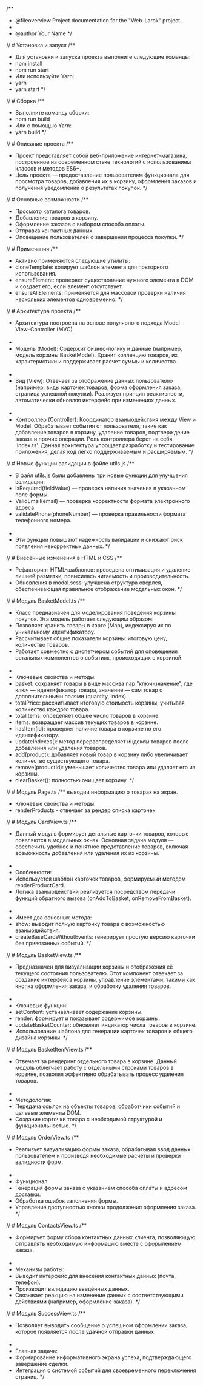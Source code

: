 /**
 * @fileoverview Project documentation for the "Web-Larok" project.
 *
 * @author Your Name
 */

// # Установка и запуск
/**
 * Для установки и запуска проекта выполните следующие команды:
 * npm install
 * npm run start
 * Или используйте Yarn:
 * yarn
 * yarn start
 */

// # Сборка
/**
 * Выполните команду сборки:
 * npm run build
 * Или с помощью Yarn:
 * yarn build
 */

// # Описание проекта
/**
 * Проект представляет собой веб-приложение интернет-магазина, построенное на современном стеке технологий с использованием классов и методов ES6+.
 * Цель проекта — предоставление пользователям функционала для просмотра товаров, добавления их в корзину, оформления заказов и получения уведомлений о результатах покупок.
 */

// # Основные возможности
/**
 * Просмотр каталога товаров.<br/>
 * Добавление товаров в корзину.<br/>
 * Оформление заказов с выбором способа оплаты.<br/>
 * Отправка контактных данных.<br/>
 * Оповещение пользователей о завершении процесса покупки.
 */

// # Примечания
/**
 * Активно применяются следующие утилиты:<br/>
 * cloneTemplate: копирует шаблон элемента для повторного использования.<br/>
 * ensureElement: проверяет существование нужного элемента в DOM и создает его, если элемент отсутствует.<br/>
 * ensureAllElements: применяется для массовой проверки наличия нескольких элементов одновременно.
 */

// # Архитектура проекта
/**
 * Архитектура построена на основе популярного подхода Model–View–Controller (MVC).<br/><br/>
 *
 * Модель (Model): Содержит бизнес-логику и данные (например, модель корзины BasketModel). Хранит коллекцию товаров, их характеристики и поддерживает расчет суммы и количества.<br/><br/>
 *
 * Вид (View): Отвечает за отображение данных пользователю (например, виды карточек товаров, форма оформления заказа, страница успешной покупки). Реализует принцип реактивности, автоматически обновляя интерфейс при изменениях данных.<br/><br/>
 *
 * Контроллер (Controller): Координатор взаимодействия между View и Model. Обрабатывает события от пользователя, такие как добавление товаров в корзину, удаление товаров, подтверждение заказа и прочие операции. Роль контроллера берет на себя 'index.ts'. Данная архитектура упрощает разработку и тестирование приложения, делая код легко поддерживаемым и расширяемым.
 */

// # Новые функции валидации в файле utils.js
/**
 * В файл utils.js были добавлены три новые функции для улучшения валидации:
 * isRequired(fieldValue) — проверка наличия значения в указанном поле формы.<br/>
 * ValidEmail(email) — проверка корректности формата электронного адреса.<br/>
 * validatePhone(phoneNumber) — проверка правильности формата телефонного номера.<br/><br/>
 *
 * Эти функции повышают надежность валидации и снижают риск появления некорректных данных.
 */

// # Внесённые изменения в HTML и CSS
/**
 * Рефакторинг HTML-шаблонов: проведена оптимизация и удаление лишней разметки, повысилась читаемость и производительность.<br/>
 * Обновления в modal.scss: улучшена структура оверлея, обеспечивающая правильное отображение модальных окон.
 */

// # Модуль BasketModel.ts
/**
 * Класс предназначен для моделирования поведения корзины покупок. Эта модель работает следующим образом:
 * Позволяет хранить товары в карте (Map), индексируя их по уникальному идентификатору.<br/>
 * Рассчитывает общие показатели корзины: итоговую цену, количество товаров.<br/>
 * Работает совместно с диспетчером событий для оповещения остальных компонентов о событиях, происходящих с корзиной.<br/><br/>
 *
 * Ключевые свойства и методы:<br/>
 * basket: сохраняет товары в виде массива пар "ключ-значение", где ключ — идентификатор товара, значение — сам товар с дополнительными полями (quantity, index).<br/>
 * totalPrice: рассчитывает итоговую стоимость корзины, учитывая количество каждого товара.<br/>
 * totalItems: определяет общее число товаров в корзине.<br/>
 * items: возвращает массив текущих товаров в корзине.<br/>
 * hasItem(id): проверяет наличие товара в корзине по его идентификатору.<br/>
 * updateIndexes(): метод перераспределяет индексы товаров после добавления или удаления товаров.<br/>
 * add(product): добавляет новый товар в корзину либо увеличивает количество существующего товара.<br/>
 * remove(productId): уменьшает количество товара или удаляет его из корзины.<br/>
 * clearBasket(): полностью очищает корзину.
 */

// # Модуль Page.ts
/** выводии информацию о товарах на экран.
 * Ключевые свойства и методы:<br/>
 * renderProducts - отвечает за рендер списка карточек


// # Модуль CardView.ts
/**
 * Данный модуль формирует детальные карточки товаров, которые появляются в модальных окнах. Основная задача модуля — обеспечить удобное и понятное представление товаров, включая возможность добавления или удаления их из корзины.<br/><br/>
 *
 * Особенности:<br/>
 * Используется шаблон карточек товаров, формируемый методом renderProductCard.<br/>
 * Логика взаимодействий реализуется посредством передачи функций обратного вызова (onAddToBasket, onRemoveFromBasket).<br/><br/>
 *
 * Имеет два основных метода:<br/>
 * show: выводит полную карточку товара с возможностью взаимодействия.<br/>
 * createBaseCardWithoutEvents: генерирует простую версию карточки без привязанных событий.
 */

// # Модуль BasketView.ts
/**
 * Предназначен для визуализации корзины и отображения её текущего состояния пользователю. Этот компонент отвечает за создание интерфейса корзины, управление элементами, такими как кнопка оформления заказа, и обработку удаления товаров.<br/><br/>
 *
 * Ключевые функции:<br/>
 * setContent: устанавливает содержание корзины.<br/>
 * render: формирует и показывает содержимое корзины.<br/>
 * updateBasketCounter: обновляет индикатор числа товаров в корзине.<br/>
 * Использование шаблона для генерации карточек товаров и общего дизайна корзины.
 */

// # Модуль BasketItemView.ts
/**
 * Отвечает за рендеринг отдельного товара в корзине. Данный модуль облегчает работу с отдельными строками товаров в корзине, позволяя эффективно обрабатывать процесс удаления товаров.<br/><br/>
 *
 * Методология:<br/>
 * Передача ссылок на объекты товаров, обработчики событий и целевые элементы DOM.<br/>
 * Создание карточки товара с необходимой структурой и функциональностью.
 */

// # Модуль OrderView.ts
/**
 * Реализует визуализацию формы заказа, обрабатывая ввод данных пользователем и производя необходимые расчеты и проверки валидности форм.<br/><br/>
 *
 * Функционал:<br/>
 * Генерация формы заказа с указанием способа оплаты и адресом доставки.<br/>
 * Обработка ошибок заполнения формы.<br/>
 * Управление доступностью кнопки продолжения оформления заказа.
 */

// # Модуль ContactsView.ts
/**
 * Формирует форму сбора контактных данных клиента, позволяющую отправлять необходимую информацию вместе с оформлением заказа.<br/><br/>
 *
 * Механизм работы:<br/>
 * Выводит интерфейс для внесения контактных данных (почта, телефон).<br/>
 * Производит валидацию введённых данных.<br/>
 * Связывает реакцию на изменение данных с соответствующими действиями (например, оформление заказа).
 */

// # Модуль SuccessView.ts
/**
 * Позволяет выводить сообщение о успешном оформлении заказа, которое появляется после удачной отправки данных.<br/><br/>
 *
 * Главная задача:<br/>
 * Формирование информативного экрана успеха, подтверждающего завершение сделки.<br/>
 * Интеграция с системой событий для своевременного переключения страниц.
 */